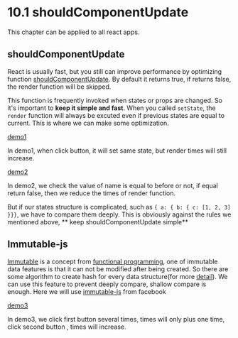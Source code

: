 # 10.1 shouldComponentUpdate

This chapter can be applied to all react apps.
## shouldComponentUpdate

React is usually fast, but you still can improve performance by optimizing function [shouldComponentUpdate](https://facebook.github.io/react/docs/component-specs.html#updating-shouldcomponentupdate). By default it returns true, if returns false, the render function will be skipped.

This function is frequently invoked when states or props are changed. So it's important to **keep it simple and fast**.
When you called `setState`, the `render` function will always be excuted even if previous states are equal to current. This is where we can make some optimization.

[demo1](https://jsbin.com/figuse/edit?html,js,output)

In demo1, when click button, it will set same state, but render times will still increase.

[demo2](http://jsbin.com/culipes/5/edit?html,js,output)

In demo2, we check the value of name is equal to before or not, if equal return false, then we reduce the times of render function.

But if our states structure is complicated, such as `{ a: { b: { c: [1, 2, 3] }}}`, we have to compare them deeply. This is obviously against the rules we mentioned above, ** keep shouldComponentUpdate simple**


## Immutable-js
[Immutable](https://en.wikipedia.org/wiki/Immutable_object) is a concept from [functional programming](https://en.wikipedia.org/wiki/Functional_programming), one of immutable data features is that it can not be modified after being created. So there are some algorithm to create hash for every data structure(for more [detail](https://en.wikipedia.org/wiki/Persistent_data_structure)).
We can use this feature to prevent deeply compare, shallow compare is enough.
Here we will use [immutable-js](https://facebook.github.io/immutable-js/) from facebook

[demo3](http://jsbin.com/vofubiy/8/edit?html,js,output)

In demo3, we click first button several times, times will only plus one time, click second button , times will increase.
